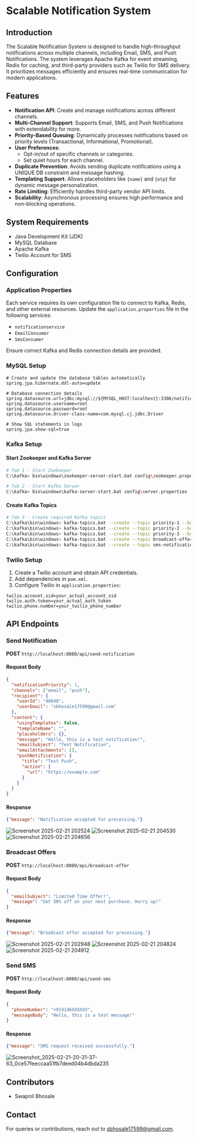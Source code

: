 # Scalable Notification System

## Introduction
The Scalable Notification System is designed to handle high-throughput notifications across multiple channels, including Email, SMS, and Push Notifications. The system leverages Apache Kafka for event streaming, Redis for caching, and third-party providers such as Twilio for SMS delivery. It prioritizes messages efficiently and ensures real-time communication for modern applications.

## Features
- **Notification API**: Create and manage notifications across different channels.
- **Multi-Channel Support**: Supports Email, SMS, and Push Notifications with extendability for more.
- **Priority-Based Queuing**: Dynamically processes notifications based on priority levels (Transactional, Informational, Promotional).
- **User Preferences**:
  - Opt-in/out of specific channels or categories.
  - Set quiet hours for each channel.
- **Duplicate Prevention**: Avoids sending duplicate notifications using a UNIQUE DB constraint and message hashing.
- **Templating Support**: Allows placeholders like `{name}` and `{otp}` for dynamic message personalization.
- **Rate Limiting**: Efficiently handles third-party vendor API limits.
- **Scalability**: Asynchronous processing ensures high performance and non-blocking operations.

## System Requirements
- Java Development Kit (JDK)
- MySQL Database
- Apache Kafka
- Twilio Account for SMS

## Configuration
### Application Properties
Each service requires its own configuration file to connect to Kafka, Redis, and other external resources. Update the `application.properties` file in the following services:
- `notificationservice`
- `EmailConsumer`
- `SmsConsumer`

Ensure correct Kafka and Redis connection details are provided.

### MySQL Setup
```properties
# Create and update the database tables automatically
spring.jpa.hibernate.ddl-auto=update

# Database connection details
spring.datasource.url=jdbc:mysql://${MYSQL_HOST:localhost}:3306/notification_system
spring.datasource.username=root
spring.datasource.password=root
spring.datasource.driver-class-name=com.mysql.cj.jdbc.Driver

# Show SQL statements in logs
spring.jpa.show-sql=true
```

### Kafka Setup
#### Start Zookeeper and Kafka Server
```sh
# Tab 1 - Start Zookeeper
C:\kafka> bin\windows\zookeeper-server-start.bat config\zookeeper.properties

# Tab 2 - Start Kafka Server
C:\kafka> bin\windows\kafka-server-start.bat config\server.properties
```
#### Create Kafka Topics
```sh
# Tab 3 - Create required Kafka topics
C:\kafka\bin\windows> kafka-topics.bat --create --topic priority-1 --bootstrap-server localhost:9092
C:\kafka\bin\windows> kafka-topics.bat --create --topic priority-2 --bootstrap-server localhost:9092
C:\kafka\bin\windows> kafka-topics.bat --create --topic priority-3 --bootstrap-server localhost:9092
C:\kafka\bin\windows> kafka-topics.bat --create --topic broadcast-offer --bootstrap-server localhost:9092
C:\kafka\bin\windows> kafka-topics.bat --create --topic sms-notifications --bootstrap-server localhost:9092
```

### Twilio Setup
1. Create a Twilio account and obtain API credentials.
2. Add dependencies in `pom.xml`.
3. Configure Twilio in `application.properties`:
```properties
twilio.account.sid=your_actual_account_sid
twilio.auth.token=your_actual_auth_token
twilio.phone.number=your_twilio_phone_number
```

## API Endpoints
### Send Notification
**POST** `http://localhost:8080/api/send-notification`
#### Request Body
```json
{
  "notificationPriority": 1,
  "channels": ["email", "push"],
  "recipient": {
    "userId": "48648",
    "userEmail": "sbhosale17599@gmail.com"
  },
  "content": {
    "usingTemplates": false,
    "templateName": "",
    "placeholders": {},
    "message": "Hello, this is a test notification!",
    "emailSubject": "Test Notification",
    "emailAttachments": [],
    "pushNotification": {
      "title": "Test Push",
      "action": {
        "url": "https://example.com"
      }
    }
  }
}
```
#### Response
```json
{"message": "Notification accepted for processing."}
```
![Screenshot 2025-02-21 202524](https://github.com/user-attachments/assets/b3974d82-38b1-427b-822d-53393c3c1b09)
![Screenshot 2025-02-21 204530](https://github.com/user-attachments/assets/93105cb3-a625-4ecc-b9f1-60ff4d476437)
![Screenshot 2025-02-21 204656](https://github.com/user-attachments/assets/4c56b7af-210e-456b-9c7e-b883c237521d)



### Broadcast Offers
**POST** `http://localhost:8080/api/broadcast-offer`
#### Request Body
```json
{
  "emailSubject": "Limited Time Offer!",
  "message": "Get 50% off on your next purchase. Hurry up!"
}
```
#### Response
```json
{"message": "Broadcast offer accepted for processing."}
```
![Screenshot 2025-02-21 202948](https://github.com/user-attachments/assets/8c11069b-7bca-4d2b-884c-9f989ca494b6)
![Screenshot 2025-02-21 204824](https://github.com/user-attachments/assets/b906659d-3661-44dd-91a2-59d740bd8ea0)
![Screenshot 2025-02-21 204912](https://github.com/user-attachments/assets/dc47ea8c-764d-43b7-af37-ab6193b3b569)


### Send SMS
**POST** `http://localhost:8080/api/send-sms`
#### Request Body
```json
{
  "phoneNumber": "+919146XXXXXX",
  "messageBody": "Hello, this is a test message!"
}
```
#### Response
```json
{"message": "SMS request received successfully."}
```
![Screenshot_2025-02-21-20-31-37-63_0ce57feeccaa51fb7deed04b4dbda235](https://github.com/user-attachments/assets/3c2d45e2-23c6-46a4-8e69-6148c3c42158)


## Contributors
- Swapnil Bhosale

## Contact
For queries or contributions, reach out to [sbhosale17599@gmail.com](mailto:sbhosale17599@gmail.com).

